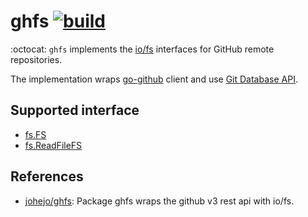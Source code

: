 # ghfs [![build](https://github.com/k1LoW/ghfs/actions/workflows/ci.yml/badge.svg)](https://github.com/k1LoW/ghfs/actions/workflows/ci.yml)

:octocat: `ghfs` implements the [io/fs](https://pkg.go.dev/io/fs) interfaces for GitHub remote repositories.

The implementation wraps [go-github](https://github.com/google/go-github) client and use [Git Database API](https://docs.github.com/en/rest/reference/git).

## Supported interface

- [fs.FS](https://pkg.go.dev/io/fs#FS)
- [fs.ReadFileFS](https://pkg.go.dev/io/fs#ReadFileFS)

## References

- [johejo/ghfs](https://github.com/johejo/ghfs): Package ghfs wraps the github v3 rest api with io/fs.
